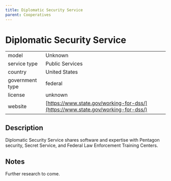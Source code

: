 ```yaml
---
title: Diplomatic Security Service
parent: Cooperatives
---
```


# Diplomatic Security Service

|                   |                                          |
|:------------------|:-----------------------------------------|
| model             | Unknown
| service type      | Public Services
| country           | United States
| government type   | federal
| license           | unknown
| website           | [https://www.state.gov/working-for-dss/](https://www.state.gov/working-for-dss/)

## Description
Diplomatic Security Service shares software and expertise with Pentagon security, Secret Service, and Federal Law Enforcement Training Centers.

## Notes
Further research to come.

